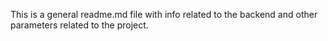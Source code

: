 This is a general readme.md file with info related to the backend and other parameters related to the project.